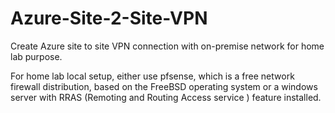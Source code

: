 # Azure-Site-2-Site-VPN
Create Azure site to site VPN connection with on-premise network for home lab purpose.

For home lab local setup, either use pfsense, which is a free network firewall distribution, based on the FreeBSD operating system or a windows server with RRAS (Remoting and Routing Access service ) feature installed.
